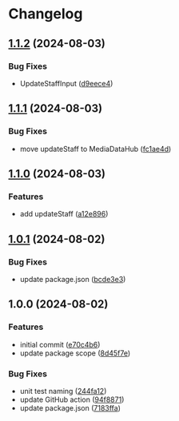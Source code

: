 # Changelog

## [1.1.2](https://github.com/media-data-hub/sdk/compare/v1.1.1...v1.1.2) (2024-08-03)


### Bug Fixes

* UpdateStaffInput ([d9eece4](https://github.com/media-data-hub/sdk/commit/d9eece448f129f5a780333bc2ec2d15ebc59bfc0))

## [1.1.1](https://github.com/media-data-hub/sdk/compare/v1.1.0...v1.1.1) (2024-08-03)


### Bug Fixes

* move updateStaff to MediaDataHub ([fc1ae4d](https://github.com/media-data-hub/sdk/commit/fc1ae4d3cf282aefc262bd4982ee648e457db496))

## [1.1.0](https://github.com/media-data-hub/sdk/compare/v1.0.1...v1.1.0) (2024-08-03)


### Features

* add updateStaff ([a12e896](https://github.com/media-data-hub/sdk/commit/a12e8969edd913a80216a23d175cc3628cca5ecb))

## [1.0.1](https://github.com/media-data-hub/sdk/compare/v1.0.0...v1.0.1) (2024-08-02)


### Bug Fixes

* update package.json ([bcde3e3](https://github.com/media-data-hub/sdk/commit/bcde3e3989b4dcf5fbfea0e681d76cdb464166fc))

## 1.0.0 (2024-08-02)


### Features

* initial commit ([e70c4b6](https://github.com/media-data-hub/sdk/commit/e70c4b621cd4537898276a21a76c7dbe3cef5698))
* update package scope ([8d45f7e](https://github.com/media-data-hub/sdk/commit/8d45f7ef38df74cf0e1b00ac6ebd767a23ed6813))


### Bug Fixes

* unit test naming ([244fa12](https://github.com/media-data-hub/sdk/commit/244fa1235239af51c7495826e443d487b9e29b98))
* update GitHub action ([94f8871](https://github.com/media-data-hub/sdk/commit/94f8871eeee8cb20c09f4b9183fa92f0b796f826))
* update package.json ([7183ffa](https://github.com/media-data-hub/sdk/commit/7183ffa64b76fe921ce02a1a16bc81065ccad556))
